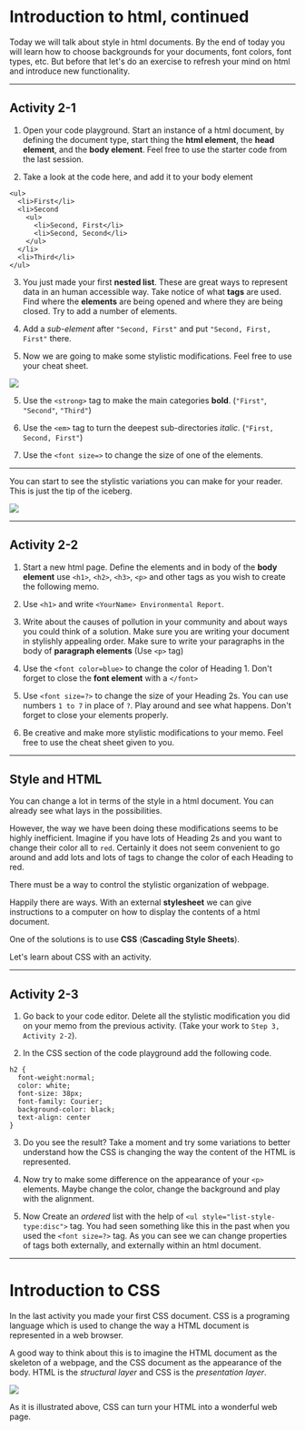 # Introduction to html, continued

Today we will talk about style in html documents. By the end of today you will learn how to choose backgrounds for your documents, font colors, font types, etc. But before that let's do an exercise to refresh your mind on html and introduce new functionality.

---
## Activity 2-1

1. Open your code playground. Start an instance of a html document, by defining the document type, start thing the **html element**, the **head element**, and the **body element**. Feel free to use the starter code from the last session. 

2. Take a look at the code here, and add it to your body element

```
<ul>
  <li>First</li>
  <li>Second
    <ul>
      <li>Second, First</li>
      <li>Second, Second</li>
    </ul>
  </li>
  <li>Third</li>
</ul>
```

3. You just made your first **nested list**. These are great ways to represent data in an human accessible way. Take notice of what **tags** are used. Find where the **elements** are being opened and where they are being closed. Try to add a number of elements. 

3. Add a *sub-element* after `"Second, First"` and put `"Second, First, First"` there.

4. Now we are going to make some stylistic modifications. Feel free to use your cheat sheet.

![](./Images/tags.jpg)

5. Use the `<strong>` tag to make the main categories **bold**. (`"First"`, `"Second"`, `"Third"`)

6. Use the `<em>` tag to turn the deepest sub-directories *italic*. (`"First, Second, First"`)

7. Use the `<font size=>` to change the size of one of the elements.

---

You can start to see the stylistic variations you can make for your reader. This is just the tip of the iceberg.

![](./Images/html-meme.jpg)

---
## Activity 2-2

1. Start a new html page. Define the elements and in body of the **body element** use `<h1>`, `<h2>`, `<h3>`, `<p>` and other tags as you wish to create the following memo.

2. Use `<h1>` and write `<YourName> Environmental Report`.

3. Write about the causes of pollution in your community and about ways you could think of a solution. Make sure you are writing your document in stylishly appealing order. Make sure to write your paragraphs in the body of **paragraph elements** (Use `<p>` tag)

4. Use the `<font color=blue>` to change the color of Heading 1. Don't forget to close the **font element** with a `</font>`

5. Use `<font size=?>` to change the size of your Heading 2s. You can use numbers `1 to 7` in place of `?`. Play around and see what happens. Don't forget to close your elements properly.

6. Be creative and make more stylistic modifications to your memo. Feel free to use the cheat sheet given to you. 

---

## Style and HTML

You can change a lot in terms of the style in a html document. You can already see what lays in the possibilities.

However, the way we have been doing these modifications seems to be highly inefficient. Imagine if you have lots of Heading 2s and you want to change their color all to `red`. Certainly it does not seem convenient to go around and add lots and lots of tags to change the color of each Heading to red.

There must be a way to control the stylistic organization of webpage.

Happily there are ways. With an external **stylesheet** we can give instructions to a computer on how to display the contents of a html document. 

One of the solutions is to use **CSS** (**Cascading Style Sheets**). 

Let's learn about CSS with an activity.

---

## Activity 2-3

1. Go back to your code editor. Delete all the stylistic modification you did on your memo from the previous activity. (Take your work to `Step 3, Activity 2-2`).

2. In the CSS section of the code playground add the following code.

```
h2 {
  font-weight:normal;
  color: white;
  font-size: 38px;
  font-family: Courier;
  background-color: black;
  text-align: center
}
```

3. Do you see the result? Take a moment and try some variations to better understand how the CSS is changing the way the content of the HTML is represented.

4. Now try to make some difference on the appearance of your `<p>` elements. Maybe change the color, change the background and play with the alignment.

5. Now Create an *ordered* list with the help of `<ul style="list-style-type:disc">` tag. You had seen something like this in the past when you used the `<font size=?>` tag. As you can see we can change properties of tags both externally, and externally within an html document.

---



# Introduction to CSS

In the last activity you made your first CSS document. CSS is a programing language which is used to change the way a HTML document is represented in a web browser.

A good way to think about this is to imagine the HTML document as the skeleton of a webpage, and the CSS document as the appearance of the body. HTML is the *structural layer* and CSS is the *presentation layer*.

![](./Images/html-css.png)

As it is illustrated above, CSS can turn your HTML into a wonderful web page.

